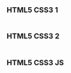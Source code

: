### HTML5 CSS3 1

<img src="" alt="">

### HTML5 CSS3 2

<img src="" alt="">

### HTML5 CSS3 JS

<img src="" alt="">